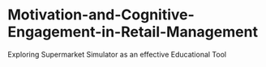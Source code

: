 # Motivation-and-Cognitive-Engagement-in-Retail-Management
Exploring Supermarket Simulator as an effective Educational Tool
